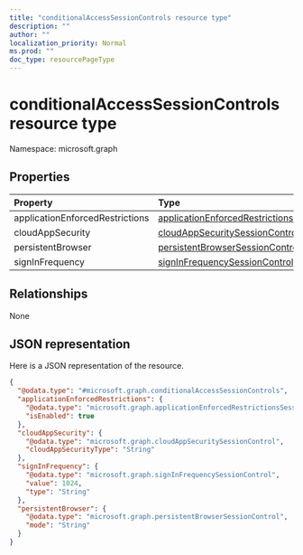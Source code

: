 ```yaml
---
title: "conditionalAccessSessionControls resource type"
description: ""
author: ""
localization_priority: Normal
ms.prod: ""
doc_type: resourcePageType
---
```


# conditionalAccessSessionControls resource type


Namespace: microsoft.graph



## Properties
|Property|Type|Description|
|:---|:---|:---|
|applicationEnforcedRestrictions|[applicationEnforcedRestrictionsSessionControl](../resources/applicationenforcedrestrictionssessioncontrol.md)||
|cloudAppSecurity|[cloudAppSecuritySessionControl](../resources/cloudappsecuritysessioncontrol.md)||
|persistentBrowser|[persistentBrowserSessionControl](../resources/persistentbrowsersessioncontrol.md)||
|signInFrequency|[signInFrequencySessionControl](../resources/signinfrequencysessioncontrol.md)||

## Relationships
None

## JSON representation
Here is a JSON representation of the resource.
<!-- {
  "blockType": "resource",
  "@odata.type": "microsoft.graph.conditionalAccessSessionControls"
}
-->
``` json
{
  "@odata.type": "#microsoft.graph.conditionalAccessSessionControls",
  "applicationEnforcedRestrictions": {
    "@odata.type": "microsoft.graph.applicationEnforcedRestrictionsSessionControl",
    "isEnabled": true
  },
  "cloudAppSecurity": {
    "@odata.type": "microsoft.graph.cloudAppSecuritySessionControl",
    "cloudAppSecurityType": "String"
  },
  "signInFrequency": {
    "@odata.type": "microsoft.graph.signInFrequencySessionControl",
    "value": 1024,
    "type": "String"
  },
  "persistentBrowser": {
    "@odata.type": "microsoft.graph.persistentBrowserSessionControl",
    "mode": "String"
  }
}
```

